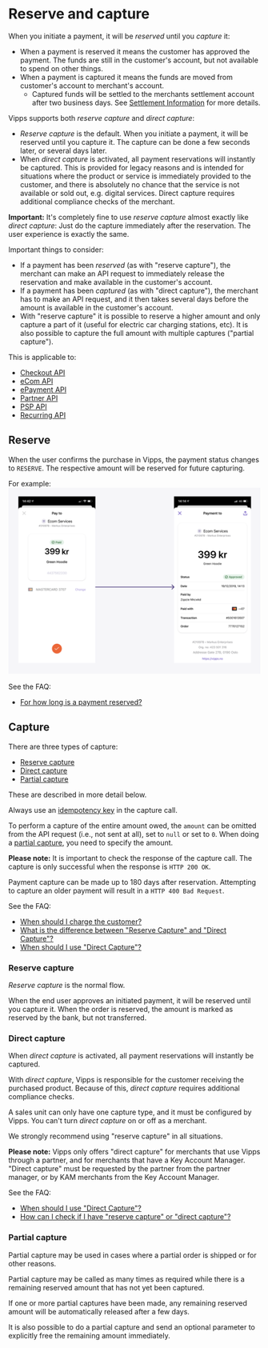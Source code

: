 <!-- START_METADATA
---
title: Reserve and capture
pagination_next: null
pagination_prev: null
---
END_METADATA -->

# Reserve and capture

When you initiate a payment, it will be _reserved_ until you _capture_ it:

* When a payment is reserved it means the customer has approved the payment.
  The funds are still in the customer's account, but not available to spend on other things.
* When a payment is captured it means the funds are moved from customer's account to merchant's account.
  * Captured funds will be settled to the merchants settlement account after two business days. See 
  [Settlement Information](../settlements/README.md) for more details.


Vipps supports both _reserve capture_ and _direct capture_:

* _Reserve capture_ is the default. When you initiate a payment, it will be
  reserved until you capture it. The capture can be done a few seconds later,
  or several days later.
* When _direct capture_ is activated, all payment reservations will instantly be
  captured. This is provided for legacy reasons and is intended for situations
  where the product or service is immediately provided to the customer, and
  there is absolutely no chance that the service is not available or sold out,
  e.g. digital services.
  Direct capture requires additional compliance checks of the merchant.

**Important:** It's completely fine to use _reserve capture_ almost exactly like
_direct capture_: Just do the capture immediately after the reservation.
The user experience is exactly the same.

Important things to consider:

* If a payment has been _reserved_ (as with "reserve capture"), the merchant can
  make an API request to immediately release the reservation and make available
  in the customer's account.
* If a payment has been _captured_ (as with "direct capture"), the merchant has to
  make an API request, and it then takes several days before the amount is
  available in the customer's account.
* With "reserve capture" it is possible to reserve a higher amount and only
  capture a part of it (useful for electric car charging stations, etc).
  It is also possible to capture the full amount
  with multiple captures ("partial capture").

This is applicable to:

* [Checkout API](https://developer.vippsmobilepay.com/docs/APIs/checkout-api)
* [eCom API](https://developer.vippsmobilepay.com/docs/APIs/ecom-api)
* [ePayment API](https://developer.vippsmobilepay.com/docs/APIs/epayment-api)
* [Partner API](https://developer.vippsmobilepay.com/docs/APIs/partner-api)
* [PSP API](https://developer.vippsmobilepay.com/docs/APIs/psp-api)
* [Recurring API](https://developer.vippsmobilepay.com/docs/APIs/recurring-api)

## Reserve

When the user confirms the purchase in Vipps, the payment status changes to `RESERVE`.
The respective amount will be reserved for future capturing.

For example:
![Payment confirmation](images/vipps-flow-reserve.png)

See the FAQ:

* [For how long is a payment reserved?](../faqs/reserve-and-capture-faq.md#for-how-long-is-a-payment-reserved)

## Capture

There are three types of capture:

* [Reserve capture](#reserve-capture)
* [Direct capture](#direct-capture)
* [Partial capture](#partial-capture)

These are described in more detail below.

Always use an [idempotency key](http-headers.md#idempotency) in the capture call.

To perform a capture of the entire amount owed, the `amount` can be
omitted from the API request (i.e., not sent at all), set to `null` or set to `0`.
When doing a [partial capture](#partial-capture), you need to specify the amount.

**Please note:** It is important to check the response of the capture
call. The capture is only successful when the response is `HTTP 200 OK`.

Payment capture can be made up to 180 days after reservation.
Attempting to capture an older payment will result in a
`HTTP 400 Bad Request`.

See the FAQ:

* [When should I charge the customer?](../faqs/reserve-and-capture-faq.md#when-should-i-charge-the-customer)
* [What is the difference between "Reserve Capture" and "Direct Capture"?](../faqs/reserve-and-capture-faq.md#what-is-the-difference-between-reserve-capture-and-direct-capture)
* [When should I use "Direct Capture"?](../faqs/reserve-and-capture-faq.md#when-should-i-use-direct-capture)

### Reserve capture

_Reserve capture_ is the normal flow.

When the end user approves an initiated payment, it will be reserved until you
capture it. When the order is reserved, the amount is marked as reserved by the
bank, but not transferred.

### Direct capture

When _direct capture_ is activated, all payment reservations will instantly be captured.

With _direct capture_, Vipps is responsible for the customer receiving the purchased product.
Because of this, _direct capture_ requires additional compliance checks.

A sales unit can only have one capture type, and it must be configured by Vipps.
You can't turn _direct capture_ on or off as a merchant.

We strongly recommend using "reserve capture" in all situations.

**Please note:** Vipps only offers "direct capture" for merchants that use
Vipps through a partner, and for merchants that have a Key Account Manager.
"Direct capture" must be requested by the partner from the partner manager,
or by KAM merchants from the Key Account Manager.

See the FAQ:

* [When should I use "Direct Capture"?](../faqs/reserve-and-capture-faq.md#when-should-i-use-direct-capture)
* [How can I check if I have "reserve capture" or "direct capture"?](../faqs/reserve-and-capture-faq#how-can-i-check-if-i-have-reserve-capture-or-direct-capture)

### Partial capture

Partial capture may be used in cases where a partial order is shipped or for other
reasons.

Partial capture may be called as many times as required while
there is a remaining reserved amount that has not yet been captured.

If one or more partial captures have been made, any remaining reserved amount
will be automatically released after a few days.

It is also possible to do a partial capture and send an optional parameter to
explicitly free the remaining amount immediately.

